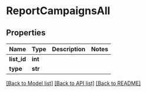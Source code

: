 # ReportCampaignsAll

## Properties
Name | Type | Description | Notes
------------ | ------------- | ------------- | -------------
**list_id** | **int** |  | 
**type** | **str** |  | 

[[Back to Model list]](../README.md#documentation-for-models) [[Back to API list]](../README.md#documentation-for-api-endpoints) [[Back to README]](../README.md)


